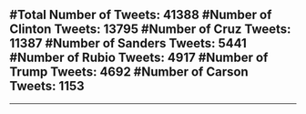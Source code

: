 #Total Number of Tweets: 41388 
#Number of Clinton Tweets: 13795
#Number of Cruz Tweets: 11387
#Number of Sanders Tweets: 5441
#Number of Rubio Tweets: 4917
#Number of Trump Tweets: 4692
#Number of Carson Tweets: 1153
---
---
